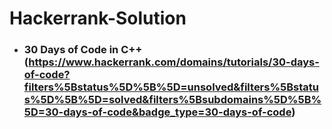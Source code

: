 # Hackerrank-Solution


* ### 30 Days of Code in C++ (https://www.hackerrank.com/domains/tutorials/30-days-of-code?filters%5Bstatus%5D%5B%5D=unsolved&filters%5Bstatus%5D%5B%5D=solved&filters%5Bsubdomains%5D%5B%5D=30-days-of-code&badge_type=30-days-of-code)
